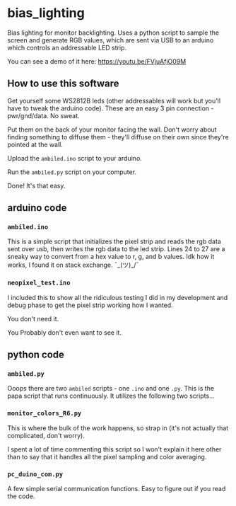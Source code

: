 # bias_lighting
Bias lighting for monitor backlighting. Uses a python script to sample the screen and generate RGB values, which are sent via USB to an arduino which controls an addressable LED strip.

You can see a demo of it here: https://youtu.be/FVjuAfjO09M

## How to use this software
Get yourself some WS2812B leds (other addressables will work but you'll have to tweak the arduino code). These are an easy 3 pin connection - pwr/gnd/data. No sweat.

Put them on the back of your monitor facing the wall. Don't worry about finding something to diffuse them - they'll diffuse on their own since they're pointed at the wall. 

Upload the `ambiled.ino` script to your arduino.

Run the `ambiled.py` script on your computer.

Done! It's that easy.

## arduino code
### `ambiled.ino`
This is a simple script that initializes the pixel strip and reads the rgb data sent over usb, then writes the rgb data to the led strip.
Lines 24 to 27 are a sneaky way to convert from a hex value to r, g, and b values. Idk how it works, I found it on stack exchange.  ¯\_(ツ)_/¯

### `neopixel_test.ino`
I included this to show all the ridiculous testing I did in my development and debug phase to get the pixel strip working how I wanted. 

You don't need it. 

You Probably don't even want to see it.

## python code
### `ambiled.py`
Ooops there are two `ambiled` scripts - one `.ino` and one `.py`. This is the papa script that runs continuously. It utilizes the following two scripts...

### `monitor_colors_R6.py`
This is where the bulk of the work happens, so strap in (it's not actually that complicated, don't worry).

I spent a lot of time commenting this script so I won't explain it here other than to say that it handles all the pixel sampling and color averaging.

### `pc_duino_com.py`
A few simple serial communication functions. Easy to figure out if you read the code.
